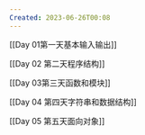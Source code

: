 ```yaml
---
Created: 2023-06-26T00:08
---
```

[[Day 01第一天基本输入输出]]

[[Day 02 第二天程序结构]]

[[Day 03第三天函数和模块]]

[[Day 04 第四天字符串和数据结构]]

[[Day 05 第五天面向对象]]